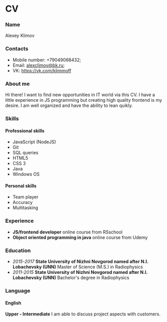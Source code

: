 # CV
### Name
Alexey Klimov

### Contacts
- Mobile number: +79049068432;
- Email: alexclimov@bk.ru;
- VK: https://vk.com/klimmoff
### About me
Hi there! I want to find new opportunities in IT world via this CV. 
I have a little experience in JS programming but creating high quality frontend is my desire. 
I am well organized and have the ability to lean quikly.

### Skills
#### Professional skills

- JavaScript (NodeJS)
- Git
- SQL queries
- HTML5
- CSS 3
- Java 
- Windows OS

#### Personal skills
- Team player
- Accuracy
- Multitasking
### Experience
- **JS/frontend developer** 
online course from RSschool
- **Object oriented programming in java** 
online course from Udemy

### Education
- *2015-2017* 
**State University of Nizhni Novgorod named after N.I.
Lobachevsky (UNN)**
Master of Science (M.S.) in Radiophysics
- *2011-2015* **State University of Nizhni Novgorod named after N.I.
Lobachevsky (UNN)**
Bachelor's degree in Radiophysics

### Language
#### English
**Upper - Intermediate**
I am able to discuss project aspects with customers.



